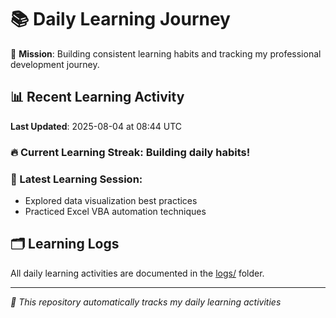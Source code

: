 # 📚 Daily Learning Journey

🎯 **Mission**: Building consistent learning habits and tracking my professional development journey.

## 📊 Recent Learning Activity

**Last Updated**: 2025-08-04 at 08:44 UTC

### 🔥 Current Learning Streak: Building daily habits!

### 📝 Latest Learning Session:
- Explored data visualization best practices
- Practiced Excel VBA automation techniques

## 🗂️ Learning Logs

All daily learning activities are documented in the [logs/](./logs/) folder.

---
*🤖 This repository automatically tracks my daily learning activities*
